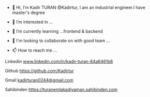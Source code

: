 - 👋 Hi, I’m Kadir TURAN @Kadirtur, I am an industrial engineer.I have master's degree
- 👀 I’m interested in ...
- 🌱 I’m currently learning ...frontend & backend
- 💞️ I'm looking to collaborate on with good team ...
  
- 📫 How to reach me ...
  
Linkedin
www.linkedin.com/in/kadir-turan-84a8461b8

Github
https://github.com/Kadirtur

Gmail
kadirturan0244@gmail.com

Sahibinden
https://turanemlakadiyaman.sahibinden.com

<!---
Kadirtur/Kadirtur is a ✨ special ✨ repository because its `README.md` (this file) appears on your GitHub profile.
You can click the Preview link to take a look at your changes.
--->
